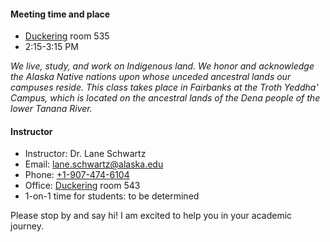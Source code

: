 #### Meeting time and place

* [Duckering](https://uaf.edu/campusmap/for-visitors/buildings/duckering.php) room 535
* 2:15-3:15 PM

*We live, study, and work on Indigenous land. We honor and acknowledge the Alaska Native nations upon whose unceded ancestral lands our campuses reside. This class takes place in Fairbanks at the Troth Yeddha' Campus, which is located on the ancestral lands of the Dena people of the lower Tanana River.*

#### Instructor

* Instructor: Dr. Lane Schwartz
* Email: [lane.schwartz@alaska.edu](mailto:lane.schwartz@alaska.edu)
* Phone: [+1-907-474-6104](tel:+1-907-474-6104)
* Office: [Duckering](https://uaf.edu/campusmap/for-visitors/buildings/duckering.php) room 543
* 1-on-1 time for students: to be determined

Please stop by and say hi! I am excited to help you in your academic journey.
